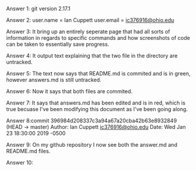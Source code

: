 Answer 1: git version 2.17.1

Answer 2: user.name = Ian Cuppett
	  user.email = ic376916@ohio.edu

Answer 3: It bring up an entirely seperate page that had all sorts of information in regards to specific commands and how screenshots of code can be taken to essentially save progress.

Answer 4: It output text explaining that the two file in the directory are untracked.

Answer 5: The text now says that README.md is commited and is in green, however answers.md is still untracked.

Answer 6: Now it says that both files are commited.

Answer 7: It says that answers.md has been edited and is in red, which is true becuase I've been modifying this document as I've been going along.

Answer 8:commit 396984d208337c3a94a67a20cba42b63e8932849 (HEAD -> master)
	 Author: Ian Cuppett <ic376916@ohio.edu>
	 Date:   Wed Jan 23 18:30:00 2019 -0500

Answer 9: On my github repository I now see both the answer.md and README.md files.

Answer 10:



